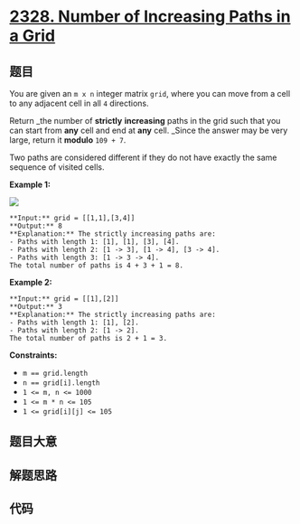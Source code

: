 # [2328. Number of Increasing Paths in a Grid](https://leetcode.com/problems/number-of-increasing-paths-in-a-grid)

## 题目

You are given an `m x n` integer matrix `grid`, where you can move from a cell
to any adjacent cell in all `4` directions.

Return _the number of **strictly** **increasing** paths in the grid such that
you can start from **any** cell and end at **any** cell. _Since the answer may
be very large, return it **modulo** `109 + 7`.

Two paths are considered different if they do not have exactly the same
sequence of visited cells.



**Example 1:**

![](https://assets.leetcode.com/uploads/2022/05/10/griddrawio-4.png)

    
    
    **Input:** grid = [[1,1],[3,4]]
    **Output:** 8
    **Explanation:** The strictly increasing paths are:
    - Paths with length 1: [1], [1], [3], [4].
    - Paths with length 2: [1 -> 3], [1 -> 4], [3 -> 4].
    - Paths with length 3: [1 -> 3 -> 4].
    The total number of paths is 4 + 3 + 1 = 8.
    

**Example 2:**

    
    
    **Input:** grid = [[1],[2]]
    **Output:** 3
    **Explanation:** The strictly increasing paths are:
    - Paths with length 1: [1], [2].
    - Paths with length 2: [1 -> 2].
    The total number of paths is 2 + 1 = 3.
    



**Constraints:**

  * `m == grid.length`
  * `n == grid[i].length`
  * `1 <= m, n <= 1000`
  * `1 <= m * n <= 105`
  * `1 <= grid[i][j] <= 105`


## 题目大意

## 解题思路

## 代码

```javascript

```
